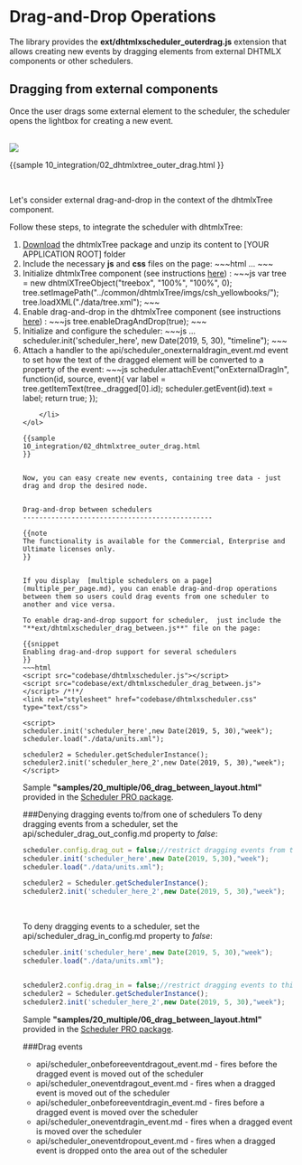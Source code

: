 Drag-and-Drop Operations 
==================================
The library provides the **ext/dhtmlxscheduler_outerdrag.js** extension that allows creating new events by dragging elements from external 
DHTMLX components or other schedulers. 

Dragging from external components
--------------------------------------------
Once the user drags some external element to the scheduler, the scheduler opens the lightbox for creating a new event.

<br>

<img src="external_dnd.png"/>

{{sample
10_integration/02_dhtmlxtree_outer_drag.html
}}

<br>

Let's consider external drag-and-drop in the context of the <a src="http://docs.dhtmlx.com/doku.php?id=dhtmlxtree:toc">dhtmlxTree component</a>.


Follow these steps, to integrate the scheduler with <a src="http://docs.dhtmlx.com/doku.php?id=dhtmlxtree:toc">dhtmlxTree</a>: 

<ol>
	<li><a href="https://dhtmlx.com/docs/download.shtml">Download</a> the  dhtmlxTree package and unzip its content to [YOUR APPLICATION ROOT] folder</li>
    <li>Include the necessary <b>js</b> and <b>css</b> files on the page:
~~~html
<script src='ext/dhtmlxscheduler_outerdrag.js' type="text/javascript"></script>
...
~~~
	</li>
    <li>Initialize dhtmlxTree component (see instructions <a href="https://docs.dhtmlx.com/tree__initialization_of_dhtmlxtree.html">here</a>) :
~~~js
var tree = new dhtmlXTreeObject("treebox", "100%", "100%", 0);
tree.setImagePath("../common/dhtmlxTree/imgs/csh_yellowbooks/");
tree.loadXML("./data/tree.xml");
~~~
	</li>
    <li>Enable drag-and-drop in the dhtmlxTree component (see instructions <a href="https://docs.dhtmlx.com/tree__drag_and_drop_handling.html">here</a>) :
~~~js
tree.enableDragAndDrop(true);
~~~
	</li>
    <li>Initialize and configure the scheduler:
~~~js
...
scheduler.init('scheduler_here', new Date(2019, 5, 30), "timeline");
~~~
</li>
	<li>Attach a handler to the api/scheduler_onexternaldragin_event.md event to set how the text of the dragged element will be converted to a property of the event:
~~~js
scheduler.attachEvent("onExternalDragIn", function(id, source, event){
	var label = tree.getItemText(tree._dragged[0].id);
	scheduler.getEvent(id).text = label;
	return true;
});

~~~
	</li>
</ol>

{{sample
10_integration/02_dhtmlxtree_outer_drag.html
}}


Now, you can easy create new events, containing tree data - just drag and drop the desired node.


Drag-and-drop between schedulers
-----------------------------------------------

{{note
The functionality is available for the Commercial, Enterprise and Ultimate licenses only.
}}


If you display  [multiple schedulers on a page](multiple_per_page.md), you can enable drag-and-drop operations between them so users could drag events from one scheduler to another and vice versa.

To enable drag-and-drop support for scheduler,  just include the "**ext/dhtmlxscheduler_drag_between.js**" file on the page:

{{snippet
Enabling drag-and-drop support for several schedulers
}}
~~~html
<script src="codebase/dhtmlxscheduler.js"></script>
<script src="codebase/ext/dhtmlxscheduler_drag_between.js"></script> /*!*/
<link rel="stylesheet" href="codebase/dhtmlxscheduler.css" type="text/css">

<script>
scheduler.init('scheduler_here',new Date(2019, 5, 30),"week");
scheduler.load("./data/units.xml");

scheduler2 = Scheduler.getSchedulerInstance();
scheduler2.init('scheduler_here_2',new Date(2019, 5, 30),"week");
</script>
~~~

Sample **"samples/20_multiple/06_drag_between_layout.html"** provided in the [Scheduler PRO package](https://dhtmlx.com/docs/products/dhtmlxScheduler/).


###Denying dragging events to/from one of schedulers
To deny dragging events from a scheduler, set the api/scheduler_drag_out_config.md property to *false*:

~~~js
scheduler.config.drag_out = false;//restrict dragging events from this scheduler /*!*/
scheduler.init('scheduler_here',new Date(2019, 5,30),"week");
scheduler.load("./data/units.xml");

scheduler2 = Scheduler.getSchedulerInstance();
scheduler2.init('scheduler_here_2',new Date(2019, 5, 30),"week");
~~~

<br>

To deny dragging events to a scheduler, set the api/scheduler_drag_in_config.md property to *false*:

~~~js
scheduler.init('scheduler_here',new Date(2019, 5, 30),"week");
scheduler.load("./data/units.xml");


scheduler2.config.drag_in = false;//restrict dragging events to this scheduler /*!*/
scheduler2 = Scheduler.getSchedulerInstance();
scheduler2.init('scheduler_here_2',new Date(2019, 5, 30),"week");
~~~

Sample **"samples/20_multiple/06_drag_between_layout.html"** provided in the [Scheduler PRO package](https://dhtmlx.com/docs/products/dhtmlxScheduler/).


###Drag events

- api/scheduler_onbeforeeventdragout_event.md -  fires before the dragged event is moved out of the scheduler
- api/scheduler_oneventdragout_event.md - fires when a dragged event  is moved out of the scheduler
- api/scheduler_onbeforeeventdragin_event.md - fires before a dragged event is moved over the scheduler
- api/scheduler_oneventdragin_event.md - fires when a dragged event is moved over the scheduler
- api/scheduler_oneventdropout_event.md - fires when a dragged event  is dropped onto the area out of the scheduler


